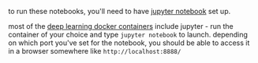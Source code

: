 to run these notebooks, you'll need to have [jupyter notebook](http://jupyter-notebook-beginner-guide.readthedocs.io/en/latest/index.html) set up. 

most of the [deep learning docker containers](https://publicityreform.github.io/findbyimage/DL-Docker.html) include jupyter - run the container of your choice and type `jupyter notebook` to launch. depending on which port you've set for the notebook, you should be able to access it in a browser somewhere like `http://localhost:8888/` 

